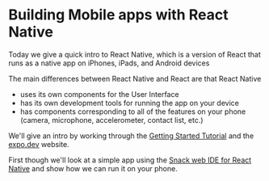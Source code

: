 # Building Mobile apps with React Native
Today we give a quick intro to React Native, which is a version of React
that runs as a native app on iPhones, iPads, and Android devices

The main differences between React Native and React are that React Native
* uses its own components for the User Interface
* has its own development tools for running the app on your device
* has components corresponding to all of the features on your phone (camera, microphone, accelerometer, contact list, etc.)

We'll give an intro by working through the [Getting Started Tutorial](https://docs.expo.dev/tutorial/introduction/)
and the [expo.dev](https://expo.dev) website.

First though we'll look at a simple app using the [Snack web IDE for React Native](https://snack.expo.dev/)
and show how we can run it on your phone.

